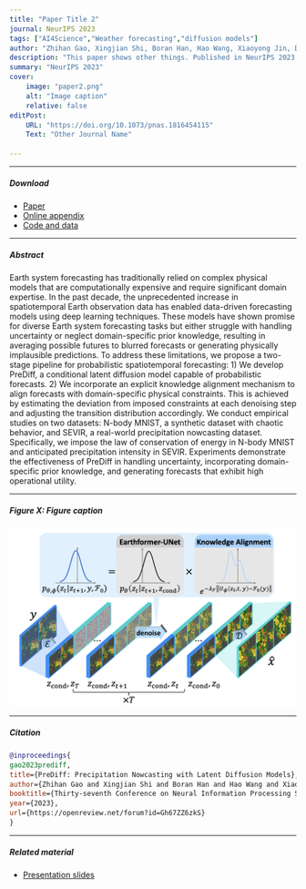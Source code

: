 ```yaml
---
title: "Paper Title 2" 
journal: NeurIPS 2023
tags: ["AI4Science","Weather forecasting","diffusion models"]
author: "Zhihan Gao, Xingjian Shi, Boran Han, Hao Wang, Xiaoyong Jin, Danielle Maddix, Yi Zhu, Mu Li, Yuyang Wang"
description: "This paper shows other things. Published in NeurIPS 2023, 2015." 
summary: "NeurIPS 2023" 
cover:
    image: "paper2.png"
    alt: "Image caption"
    relative: false
editPost:
    URL: "https://doi.org/10.1073/pnas.1816454115"
    Text: "Other Journal Name"

---
```


---

##### Download

+ [Paper](https://arxiv.org/abs/2307.10422)
+ [Online appendix](https://arxiv.org/abs/2307.10422)
+ [Code and data](https://github.com/gaozhihan/PreDiff)

---

##### Abstract

Earth system forecasting has traditionally relied on complex physical models that are computationally expensive and require significant domain expertise. In the past decade, the unprecedented increase in spatiotemporal Earth observation data has enabled data-driven forecasting models using deep learning techniques. These models have shown promise for diverse Earth system forecasting tasks but either struggle with handling uncertainty or neglect domain-specific prior knowledge, resulting in averaging possible futures to blurred forecasts or generating physically implausible predictions. To address these limitations, we propose a two-stage pipeline for probabilistic spatiotemporal forecasting: 1) We develop PreDiff, a conditional latent diffusion model capable of probabilistic forecasts. 2) We incorporate an explicit knowledge alignment mechanism to align forecasts with domain-specific physical constraints. This is achieved by estimating the deviation from imposed constraints at each denoising step and adjusting the transition distribution accordingly. We conduct empirical studies on two datasets: N-body MNIST, a synthetic dataset with chaotic behavior, and SEVIR, a real-world precipitation nowcasting dataset. Specifically, we impose the law of conservation of energy in N-body MNIST and anticipated precipitation intensity in SEVIR. Experiments demonstrate the effectiveness of PreDiff in handling uncertainty, incorporating domain-specific prior knowledge, and generating forecasts that exhibit high operational utility. 

---

##### Figure X: Figure caption

![](prediff.png)

---

##### Citation


```BibTeX
@inproceedings{
gao2023prediff,
title={PreDiff: Precipitation Nowcasting with Latent Diffusion Models},
author={Zhihan Gao and Xingjian Shi and Boran Han and Hao Wang and Xiaoyong Jin and Danielle C. Maddix and Yi Zhu and Mu Li and Bernie Wang},
booktitle={Thirty-seventh Conference on Neural Information Processing Systems},
year={2023},
url={https://openreview.net/forum?id=Gh67ZZ6zkS}
}
```

---

##### Related material

+ [Presentation slides](https://nips.cc/virtual/2023/poster/72200)

